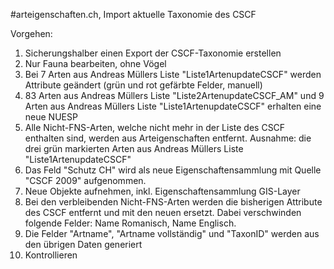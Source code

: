 #arteigenschaften.ch, Import aktuelle Taxonomie des CSCF

Vorgehen:

1.	Sicherungshalber einen Export der CSCF-Taxonomie erstellen
2.	Nur Fauna bearbeiten, ohne Vögel
3.	Bei 7 Arten aus Andreas Müllers Liste "Liste1ArtenupdateCSCF" werden Attribute geändert (grün und rot gefärbte Felder, manuell)
4.	83 Arten aus Andreas Müllers Liste "Liste2ArtenupdateCSCF_AM" und 9 Arten aus Andreas Müllers Liste "Liste1ArtenupdateCSCF" erhalten eine neue NUESP
5.	Alle Nicht-FNS-Arten, welche nicht mehr in der Liste des CSCF enthalten sind, werden aus Arteigenschaften entfernt.
Ausnahme: die drei grün markierten Arten aus Andreas Müllers Liste "Liste1ArtenupdateCSCF"
6.	Das Feld "Schutz CH" wird als neue Eigenschaftensammlung mit Quelle "CSCF 2009" aufgenommen.
7.	Neue Objekte aufnehmen, inkl. Eigenschaftensammlung GIS-Layer
8.	Bei den verbleibenden Nicht-FNS-Arten werden die bisherigen Attribute des CSCF entfernt und mit den neuen ersetzt.
Dabei verschwinden folgende Felder: Name Romanisch, Name Englisch.
9.	Die Felder "Artname", "Artname vollständig" und "TaxonID" werden aus den übrigen Daten generiert
10.	Kontrollieren
